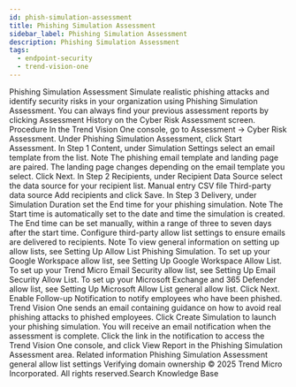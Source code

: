 ```yaml
---
id: phish-simulation-assessment
title: Phishing Simulation Assessment
sidebar_label: Phishing Simulation Assessment
description: Phishing Simulation Assessment
tags:
  - endpoint-security
  - trend-vision-one
---
```


 Phishing Simulation Assessment Simulate realistic phishing attacks and identify security risks in your organization using Phishing Simulation Assessment. You can always find your previous assessment reports by clicking Assessment History on the Cyber Risk Assessment screen. Procedure In the Trend Vision One console, go to Assessment → Cyber Risk Assessment. Under Phishing Simulation Assessment, click Start Assessment. In Step 1 Content, under Simulation Settings select an email template from the list. Note The phishing email template and landing page are paired. The landing page changes depending on the email template you select. Click Next. In Step 2 Recipients, under Recipient Data Source select the data source for your recipient list. Manual entry CSV file Third-party data source Add recipients and click Save. In Step 3 Delivery, under Simulation Duration set the End time for your phishing simulation. Note The Start time is automatically set to the date and time the simulation is created. The End time can be set manually, within a range of three to seven days after the start time. Configure third-party allow list settings to ensure emails are delivered to recipients. Note To view general information on setting up allow lists, see Setting Up Allow List Phishing Simulation. To set up your Google Workspace allow list, see Setting Up Google Workspace Allow List. To set up your Trend Micro Email Security allow list, see Setting Up Email Security Allow List. To set up your Microsoft Exchange and 365 Defender allow list, see Setting Up Microsoft Allow List general allow list. Click Next. Enable Follow-up Notification to notify employees who have been phished. Trend Vision One sends an email containing guidance on how to avoid real phishing attacks to phished employees. Click Create Simulation to launch your phishing simulation. You will receive an email notification when the assessment is complete. Click the link in the notification to access the Trend Vision One console, and click View Report in the Phishing Simulation Assessment area. Related information Phishing Simulation Assessment general allow list settings Verifying domain ownership © 2025 Trend Micro Incorporated. All rights reserved.Search Knowledge Base